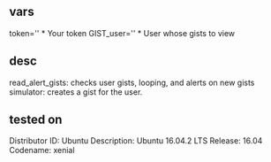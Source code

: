 ## vars
token=''        * Your token
GIST_user=''    * User whose gists to view

## desc
read_alert_gists: checks user gists, looping, and alerts on new gists
simulator: creates a gist for the user. 

## tested on
Distributor ID:	Ubuntu
Description:	Ubuntu 16.04.2 LTS
Release:	16.04
Codename:	xenial
